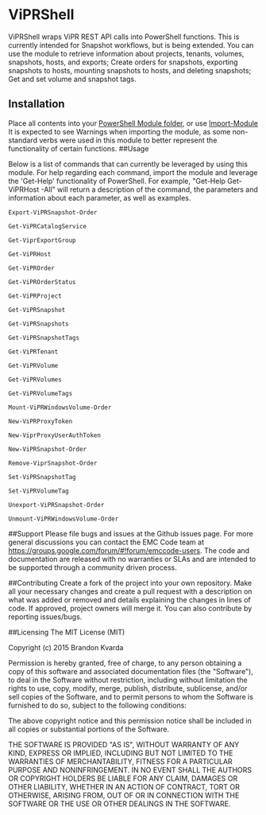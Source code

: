 # ViPRShell 

ViPRShell wraps ViPR REST API calls into PowerShell functions. This is currently intended for Snapshot workflows, but is being extended. You can use the module to retrieve information about 
projects, tenants, volumes, snapshots, hosts, and exports; Create orders for snapshots, exporting snapshots to hosts, mounting snapshots to hosts, and deleting snapshots; Get and set volume and snapshot tags.  

## Installation

Place all contents into your [PowerShell Module folder](https://msdn.microsoft.com/en-us/library/dd878350%28v=vs.85%29.aspx), or use [Import-Module](https://technet.microsoft.com/en-us/library/hh849725.aspx)
It is expected to see Warnings when importing the module, as some non-standard verbs were used in this module to better represent the functionality of certain functions. 
##Usage

Below is a list of commands that can currently be leveraged by using this module. For help regarding each command, import the module and leverage the 'Get-Help' functionality of PowerShell.
For example, "Get-Help Get-ViPRHost -All" will return a description of the command, the parameters and information about each parameter, as well as examples. 
```
Export-ViPRSnapshot-Order
```
```
Get-ViPRCatalogService
```
```
Get-ViprExportGroup
```
```
Get-ViPRHost
```
```
Get-ViPROrder
```
```
Get-ViPROrderStatus
```
```
Get-ViPRProject
```
```
Get-ViPRSnapshot
```
```
Get-ViPRSnapshots
```
```
Get-ViPRSnapshotTags
```
```
Get-ViPRTenant
```
```
Get-ViPRVolume
```
```
Get-ViPRVolumes
```
```
Get-ViPRVolumeTags
```
```
Mount-ViPRWindowsVolume-Order
```
```
New-ViPRProxyToken
```
```
New-ViprProxyUserAuthToken
```
```
New-ViPRSnapshot-Order
```
```
Remove-ViprSnapshot-Order
```
```
Set-ViPRSnapshotTag
```
```
Set-ViPRVolumeTag
```
```
Unexport-ViPRSnapshot-Order
```
```
Unmount-ViPRWindowsVolume-Order
```


##Support
Please file bugs and issues at the Github issues page. For more general discussions you can contact the EMC Code team at <https://groups.google.com/forum/#!forum/emccode-users>. The code and 
documentation are released with no warranties or SLAs and are intended to be supported through a community driven process. 

##Contributing
Create a fork of the project into your own repository. Make all your necessary changes and create a pull request with a description on what was added or removed and details explaining the changes in lines of code. If approved, project owners will merge it. You can also contribute by reporting issues/bugs. 

##Licensing
The MIT License (MIT)

Copyright (c) 2015 Brandon Kvarda

Permission is hereby granted, free of charge, to any person obtaining a copy of this software and associated documentation files (the "Software"), to deal in the Software without restriction, including without limitation the rights to use, copy, modify, merge, publish, distribute, sublicense, and/or sell copies of the Software, and to permit persons to whom the Software is furnished to do so, subject to the following conditions:

The above copyright notice and this permission notice shall be included in all copies or substantial portions of the Software.

THE SOFTWARE IS PROVIDED "AS IS", WITHOUT WARRANTY OF ANY KIND, EXPRESS OR IMPLIED, INCLUDING BUT NOT LIMITED TO THE WARRANTIES OF MERCHANTABILITY, FITNESS FOR A PARTICULAR PURPOSE AND NONINFRINGEMENT. IN NO EVENT SHALL THE AUTHORS OR COPYRIGHT HOLDERS BE LIABLE FOR ANY CLAIM, DAMAGES OR OTHER LIABILITY, WHETHER IN AN ACTION OF CONTRACT, TORT OR OTHERWISE, ARISING FROM, OUT OF OR IN CONNECTION WITH THE SOFTWARE OR THE USE OR OTHER DEALINGS IN THE SOFTWARE.